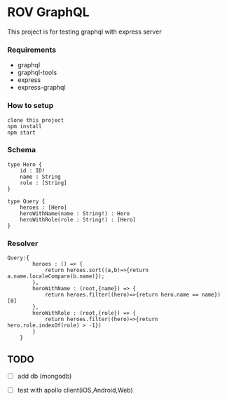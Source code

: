 # ROV GraphQL

This project is for testing graphql with express server

### Requirements
- graphql
- graphql-tools
- express
- express-graphql

### How to setup

```
clone this project
npm install
npm start
```

### Schema
```
type Hero {
    id : ID!
    name : String
    role : [String]
}

type Query {
    heroes : [Hero]
    heroWithName(name : String!) : Hero
    heroWithRole(role : String!) : [Hero]
}
```

### Resolver
```
Query:{
        heroes : () => {
            return heroes.sort((a,b)=>{return a.name.localeCompare(b.name)});
        },
        heroWithName : (root,{name}) => {
            return heroes.filter((hero)=>{return hero.name == name})[0]
        },
        heroWithRole : (root,{role}) => {
            return heroes.filter((hero)=>{return hero.role.indexOf(role) > -1})
        }
    }

```

## TODO

- [ ] add db (mongodb)

- [ ] test with apollo client(iOS,Android,Web)
